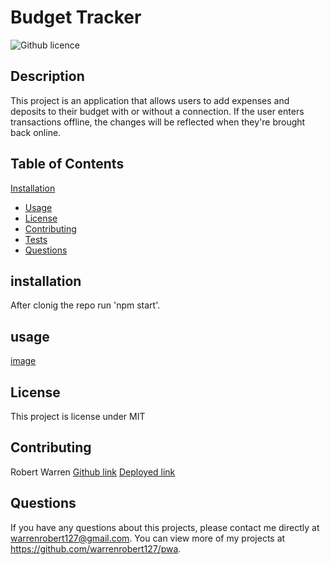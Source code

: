 # Budget Tracker 

![Github licence](http://img.shields.io/badge/license-MIT-blue.svg)

## Description 
This project is an application that allows users to add expenses and deposits to their budget with or without a connection. If the user enters transactions offline, the changes will be reflected when they're brought back online. 

## Table of Contents
 [Installation](#installation)
* [Usage](#usage)
* [License](#license)
* [Contributing](#contributing)
* [Tests](#tests)
* [Questions](#questions)

## installation
After clonig the repo run 'npm start'.

## usage
[image](https://user-images.githubusercontent.com/20363030/155906729-4be418ca-4484-4b02-a330-a27f611aa9d4.png)

## License 
This project is license under MIT

## Contributing 
Robert Warren
[Github link](https://github.com/warrenrobert127/pwa)
[Deployed link]( https://warrenrobert127.github.io/pwa/)

## Questions
If you have any questions about this projects, please contact me directly at warrenrobert127@gmail.com. You can view more of my projects at https://github.com/warrenrobert127/pwa.

